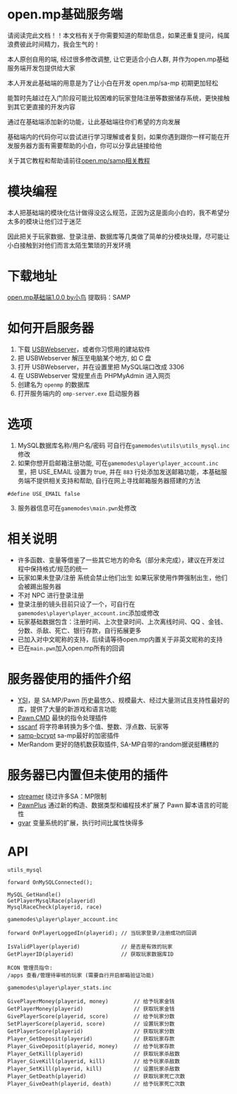 # open.mp基础服务端

请阅读完此文档！！本文档有关于你需要知道的帮助信息，如果还重复提问，纯属浪费彼此时间精力，我会生气的！

本人原创自用的端, 经过很多修改调整, 让它更适合小白人群, 并作为open.mp基础服务端开发包提供给大家

本人开发此基础端的用意是为了让小白在开发 open.mp/sa-mp 初期更加轻松

能暂时先越过在入门阶段可能比较困难的玩家登陆注册等数据储存系统，更快接触到其它更直接的开发内容

通过在基础端添加新的功能，让此基础端往你们希望的方向发展

基础端内的代码你可以尝试进行学习理解或者复刻，如果你遇到跟你一样可能在开发服务器方面有需要帮助的小白，你可以分享此链接给他

关于其它教程和帮助请前往[open.mp/samp相关教程](https://github.com/Li-ght/open.mp-samp-tutorials)

# 模块编程

本人把基础端的模块化估计做得没这么规范，正因为这是面向小白的，我不希望分太多的模块让他们过于迷茫

因此把关于玩家数据、登录注册、数据库等几类做了简单的分模块处理，尽可能让小白接触到对他们而言太陌生繁琐的开发环境

# 下载地址
[open.mp基础端1.0.0 by小鸟](https://pan.baidu.com/s/1UM0OjS2XFk1zWbdA6fN93Q) 提取码：SAMP 

# 如何开启服务器
1. 下载 [USBWebserver](https://www.usbwebserver.net/webserver/)，或者你习惯用的建站软件
2. 把 USBWebserver 解压至电脑某个地方, 如 C 盘
3. 打开 USBWebserver，并在设置里把 MySQL端口改成 3306
4. 在 USBWebserver 常规里点击 PHPMyAdmin 进入网页
5. 创建名为 `openmp` 的数据库
6. 打开服务端内的 `omp-server.exe` 启动服务器

# 选项
1. MySQL数据库名称/用户名/密码 可自行在`gamemodes\utils\utils_mysql.inc`修改
2. 如果你想开启邮箱注册功能, 可在`gamemodes\player\player_account.inc`里，把 USE_EMAIL 设置为 true, 并在 `883` 行处添加发送邮箱功能，本基础服务端不提供相关支持和帮助, 自行在网上寻找邮箱服务器搭建的方法
```pawn
#define USE_EMAIL false
```
3. 服务器信息可在`gamemodes\main.pwn`处修改

# 相关说明
- 许多函数、变量等借鉴了一些其它地方的命名（部分未完成），建议在开发过程中保持格式/规范的统一
- 玩家如果未登录/注册 系统会禁止他们出生 如果玩家使用作弊强制出生，他们会被踢出服务器
- 不对 NPC 进行登录注册
- 登录注册的镜头目前只设了一个，可自行在`gamemodes\player\player_account.inc`添加或修改
- 玩家基础数据包含：注册时间、上次登录时间、上次离线时间、QQ 、金钱、分数、杀敌、死亡、银行存款，自行拓展更多
- 已加入对中文昵称的支持，后续请等待open.mp内置关于非英文昵称的支持
- 已在`main.pwn`加入open.mp所有的回调


# 服务器使用的插件介绍
- [YSI](https://github.com/pawn-lang/YSI-Includes)，是 SA:MP/Pawn 历史最悠久、规模最大、经过大量测试且支持性最好的库，提供了大量的新游戏和语言功能
- [Pawn.CMD](https://github.com/katursis/Pawn.CMD/releases) 最快的指令处理插件
- [sscanf](https://github.com/Y-Less/sscanf/releases) 将字符串转换为多个值、整数、浮点数、玩家等
- [samp-bcrypt](https://github.com/Sreyas-Sreelal/samp-bcrypt/) sa-mp最好的加密插件
- MerRandom 更好的随机数获取插件, SA-MP自带的random据说挺糟糕的

# 服务器已内置但未使用的插件
- [streamer](https://github.com/samp-incognito/samp-streamer-plugin) 绕过许多SA：MP限制
- [PawnPlus](https://github.com/IS4Code/PawnPlus) 通过新的构造、数据类型和编程技术扩展了 Pawn 脚本语言的可能性
- [gvar](https://github.com/samp-incognito/samp-gvar-plugin) 变量系统的扩展，执行时间比属性快得多
  
# API
`utils_mysql`
```pawn
forward OnMySQLConnected();

MySQL_GetHandle()
GetPlayerMysqlRace(playerid)
MysqlRaceCheck(playerid, race)
```
`gamemodes\player\player_account.inc`
```pawn
forward OnPlayerLoggedIn(playerid); // 当玩家登录/注册成功的回调

IsValidPlayer(playerid)             // 是否是有效的玩家
GetPlayerID(playerid)               // 获取玩家数据库ID

RCON 管理员指令:
/apps 查看/管理待审核的玩家 (需要自行开启邮箱验证功能)
```
`gamemodes\player\player_stats.inc`
```pawn
GivePlayerMoney(playerid, money)        // 给予玩家金钱
GetPlayerMoney(playerid)                // 获取玩家金钱
GivePlayerScore(playerid, score)        // 给予玩家分数
SetPlayerScore(playerid, score)         // 设置玩家分数
GetPlayerScore(playerid)                // 获取玩家分数
Player_GetDeposit(playerid)             // 获取玩家存款
Player_GiveDeposit(playerid, money)     // 给予玩家存款
Player_GetKill(playerid)                // 获取玩家杀敌数
Player_GiveKill(playerid, kill)         // 给予玩家杀敌数
Player_SetKill(playerid, kill)          // 设置玩家杀敌数
Player_GetDeath(playerid)               // 获取玩家死亡次数
Player_GiveDeath(playerid, death)       // 给予玩家死亡次数
```
